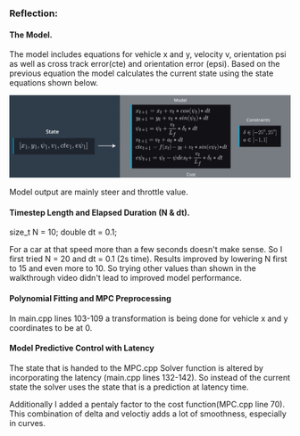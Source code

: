 ### Reflection:



#### The Model.

The model includes equations for vehicle x and y, velocity v, orientation psi as well as cross track error(cte) and orientation error (epsi). Based on the previous equation the model calculates the current state using the state equations shown below.

![Alt text](./model.jpg)

Model output are mainly steer and throttle value.

#### Timestep Length and Elapsed Duration (N & dt).

size_t N = 10;
double dt = 0.1;

For a car at that speed more than a few seconds doesn't make sense. So I first tried N = 20 and dt = 0.1 (2s time). Results improved by lowering N first to 15 and even more to 10. So trying other values than shown in the walkthrough video didn't lead to improved model performance.

#### Polynomial Fitting and MPC Preprocessing

In main.cpp lines 103-109 a transformation is being done for vehicle x and y coordinates to be at 0.

#### Model Predictive Control with Latency

The state that is handed to the MPC.cpp Solver function is altered by incorporating the latency (main.cpp lines 132-142). So instead of the current state the solver uses the state that is a prediction at latency time.

Additionally I added a pentaly factor to the cost function(MPC.cpp line 70). This combination of delta and veloctiy adds a lot of smoothness, especially in curves. 
